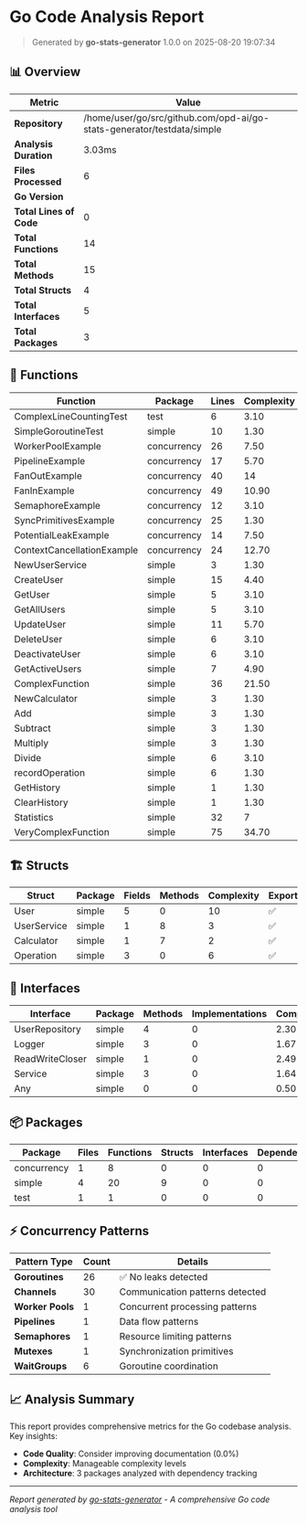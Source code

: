 


# Go Code Analysis Report

> Generated by **go-stats-generator** 1.0.0 on 2025-08-20 19:07:34

## 📊 Overview

| Metric | Value |
|--------|-------|
| **Repository** | /home/user/go/src/github.com/opd-ai/go-stats-generator/testdata/simple |
| **Analysis Duration** | 3.03ms |
| **Files Processed** | 6 |
| **Go Version** |  |
| **Total Lines of Code** | 0 |
| **Total Functions** | 14 |
| **Total Methods** | 15 |
| **Total Structs** | 4 |
| **Total Interfaces** | 5 |
| **Total Packages** | 3 |



## 🔧 Functions


| Function | Package | Lines | Complexity | Exported | Documentation |
|----------|---------|-------|------------|----------|---------------|
| ComplexLineCountingTest | test | 6 | 3.10 | ✅ | 27.6% |
| SimpleGoroutineTest | simple | 10 | 1.30 | ✅ | 0.0% |
| WorkerPoolExample | concurrency | 26 | 7.50 | ✅ | 31.2% |
| PipelineExample | concurrency | 17 | 5.70 | ✅ | 30.0% |
| FanOutExample | concurrency | 40 | 14 | ✅ | 29.6% |
| FanInExample | concurrency | 49 | 10.90 | ✅ | 29.2% |
| SemaphoreExample | concurrency | 12 | 3.10 | ✅ | 16.4% |
| SyncPrimitivesExample | concurrency | 25 | 1.30 | ✅ | 33.2% |
| PotentialLeakExample | concurrency | 14 | 7.50 | ✅ | 33.2% |
| ContextCancellationExample | concurrency | 24 | 12.70 | ✅ | 16.8% |
| NewUserService | simple | 3 | 1.30 | ✅ | 16.8% |
| CreateUser | simple | 15 | 4.40 | ✅ | 12.0% |
| GetUser | simple | 5 | 3.10 | ✅ | 12.4% |
| GetAllUsers | simple | 5 | 3.10 | ✅ | 22.0% |
| UpdateUser | simple | 11 | 5.70 | ✅ | 14.4% |
| DeleteUser | simple | 6 | 3.10 | ✅ | 12.8% |
| DeactivateUser | simple | 6 | 3.10 | ✅ | 13.6% |
| GetActiveUsers | simple | 7 | 4.90 | ✅ | 26.4% |
| ComplexFunction | simple | 36 | 21.50 | ✅ | 25.2% |
| NewCalculator | simple | 3 | 1.30 | ✅ | 15.6% |
| Add | simple | 3 | 1.30 | ✅ | 8.4% |
| Subtract | simple | 3 | 1.30 | ✅ | 12.4% |
| Multiply | simple | 3 | 1.30 | ✅ | 12.8% |
| Divide | simple | 6 | 3.10 | ✅ | 10.8% |
| recordOperation | simple | 6 | 1.30 | ❌ | 19.2% |
| GetHistory | simple | 1 | 1.30 | ✅ | 26.4% |
| ClearHistory | simple | 1 | 1.30 | ✅ | 16.8% |
| Statistics | simple | 32 | 7 | ✅ | 22.8% |
| VeryComplexFunction | simple | 75 | 34.70 | ✅ | 28.0% |




## 🏗️ Structs


| Struct | Package | Fields | Methods | Complexity | Exported |
|--------|---------|--------|---------|------------|----------|
| User | simple | 5 | 0 | 10 | ✅ |
| UserService | simple | 1 | 8 | 3 | ✅ |
| Calculator | simple | 1 | 7 | 2 | ✅ |
| Operation | simple | 3 | 0 | 6 | ✅ |




## 🔌 Interfaces


| Interface | Package | Methods | Implementations | Complexity | Exported |
|-----------|---------|---------|----------------|------------|----------|
| UserRepository | simple | 4 | 0 | 2.30 | ✅ |
| Logger | simple | 3 | 0 | 1.67 | ✅ |
| ReadWriteCloser | simple | 1 | 0 | 2.49 | ✅ |
| Service | simple | 3 | 0 | 1.64 | ✅ |
| Any | simple | 0 | 0 | 0.50 | ✅ |




## 📦 Packages


| Package | Files | Functions | Structs | Interfaces | Dependencies |
|---------|-------|-----------|---------|------------|--------------|
| concurrency | 1 | 8 | 0 | 0 | 0 |
| simple | 4 | 20 | 9 | 0 | 0 |
| test | 1 | 1 | 0 | 0 | 0 |




## ⚡ Concurrency Patterns

| Pattern Type | Count | Details |
|--------------|-------|---------|
| **Goroutines** | 26 | ✅ No leaks detected |
| **Channels** | 30 | Communication patterns detected |
| **Worker Pools** | 1 | Concurrent processing patterns |
| **Pipelines** | 1 | Data flow patterns |
| **Semaphores** | 1 | Resource limiting patterns |
| **Mutexes** | 1 | Synchronization primitives |
| **WaitGroups** | 6 | Goroutine coordination |





## 📈 Analysis Summary

This report provides comprehensive metrics for the Go codebase analysis. Key insights:

- **Code Quality**: Consider improving documentation (0.0%)
- **Complexity**: Manageable complexity levels
- **Architecture**: 3 packages analyzed with dependency tracking

---
*Report generated by [go-stats-generator](https://github.com/opd-ai/go-stats-generator) - A comprehensive Go code analysis tool*
